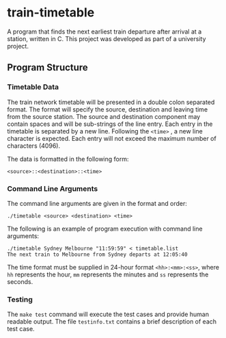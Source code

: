 # train-timetable
A program that finds the next earliest train departure after arrival at a station, written in C. This project was developed as part of a university project.

## Program Structure
### Timetable Data
The train network timetable will be presented in a double colon separated format. The format will specify the source, destination and leaving time from the source station. The source and destination component may contain spaces and will be sub-strings of the line entry. Each entry in the timetable is separated by a new line. Following the `<time>` , a new line character is expected. Each entry will not exceed the maximum number of characters (4096).

The data is formatted in the following form:
```
<source>::<destination>::<time>
```

### Command Line Arguments
The command line arguments are given in the format and order:
```
./timetable <source> <destination> <time>
```
The following is an example of program execution with command line arguments:
```
./timetable Sydney Melbourne "11:59:59" < timetable.list
The next train to Melbourne from Sydney departs at 12:05:40
```
The time format must be supplied in 24-hour format `<hh>:<mm>:<ss>`, where `hh` represents the hour, `mm` represents the minutes and `ss` represents the seconds.

### Testing
The `make test` command will execute the test cases and provide human readable output. The file `testinfo.txt` contains a brief description of each test case.
